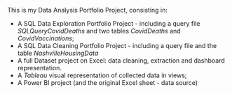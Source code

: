 This is my Data Analysis Portfolio Project, consisting in:
- A SQL Data Exploration Portfolio Project - including a query file _SQLQueryCovidDeaths_ and two tables _CovidDeaths_ and _CovidVaccinations_;
- A SQL Data Cleaning Portfolio Project - including a query file and the table _NashvilleHousingData_
- A full Dataset project on Excel: data cleaning, extraction and dashboard representation.
- A _Tableau_ visual representation of collected data in views;
- A Power BI project (and the original Excel sheet - data source)
